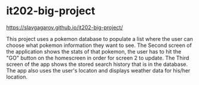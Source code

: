 # it202-big-project
 https://slavgagarov.github.io/it202-big-project/

This project uses a pokemon database to populate a list where the user can choose what pokemon information they want to see.
The Second screen of the application shows the stats of that pokemon, the user has to hit the "GO" button on the homescreen in order for screen 2 to update.
The Third screen of the app shows the stored search history that is in the database.
The app also uses the user's locaton and displays weather data for his/her location.
